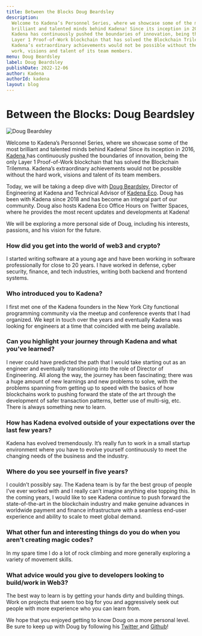 ```yaml
---
title: Between the Blocks Doug Beardsley
description:
  Welcome to Kadena’s Personnel Series, where we showcase some of the most
  brilliant and talented minds behind Kadena! Since its inception in 2016,
  Kadena has continuously pushed the boundaries of innovation, being the only
  Layer 1 Proof-of-Work blockchain that has solved the Blockchain Trilemma.
  Kadena’s extraordinary achievements would not be possible without the hard
  work, visions and talent of its team members.
menu: Doug Beardsley
label: Doug Beardsley
publishDate: 2022-12-06
author: Kadena
authorId: kadena
layout: blog
---
```


# Between the Blocks: Doug Beardsley

![Doug Beardsley](/assets/blog/1_c74yuQndgzdEYUcinKrTEA.webp)

Welcome to Kadena’s Personnel Series, where we showcase some of the most
brilliant and talented minds behind Kadena! Since its inception in 2016,
[Kadena ](https://kadena.io/)has continuously pushed the boundaries of
innovation, being the only Layer 1 Proof-of-Work blockchain that has solved the
Blockchain Trilemma. Kadena’s extraordinary achievements would not be possible
without the hard work, visions and talent of its team members.

Today, we will be taking a deep dive with
[Doug Beardsley](https://www.linkedin.com/in/doug-beardsley-627b275/), Director
of Engineering at Kadena and Technical Advisor of
[Kadena Eco](https://kadena.io/eco/). Doug has been with Kadena since 2018 and
has become an integral part of our community. Doug also hosts Kadena Eco Office
Hours on Twitter Spaces, where he provides the most recent updates and
developments at Kadena!

We will be exploring a more personal side of Doug, including his interests,
passions, and his vision for the future.

### How did you get into the world of web3 and crypto?

I started writing software at a young age and have been working in software
professionally for close to 20 years. I have worked in defense, cyber security,
finance, and tech industries, writing both backend and frontend systems.

### Who introduced you to Kadena?

I first met one of the Kadena founders in the New York City functional
programming community via the meetup and conference events that I had organized.
We kept in touch over the years and eventually Kadena was looking for engineers
at a time that coincided with me being available.

### Can you highlight your journey through Kadena and what you’ve learned?

I never could have predicted the path that I would take starting out as an
engineer and eventually transitioning into the role of Director of Engineering.
All along the way, the journey has been fascinating; there was a huge amount of
new learnings and new problems to solve, with the problems spanning from getting
up to speed with the basics of how blockchains work to pushing forward the state
of the art through the development of safer transaction patterns, better use of
multi-sig, etc. There is always something new to learn.

### How has Kadena evolved outside of your expectations over the last few years?

Kadena has evolved tremendously. It’s really fun to work in a small startup
environment where you have to evolve yourself continuously to meet the changing
needs of the business and the industry.

### Where do you see yourself in five years?

I couldn’t possibly say. The Kadena team is by far the best group of people I’ve
ever worked with and I really can’t imagine anything else topping this. In the
coming years, I would like to see Kadena continue to push forward the
state-of-the-art in the blockchain industry and make genuine advances in
worldwide payment and finance infrastructure with a seamless end-user experience
and ability to scale to meet global demand.

### What other fun and interesting things do you do when you aren’t creating magic codes?

In my spare time I do a lot of rock climbing and more generally exploring a
variety of movement skills.

### What advice would you give to developers looking to build/work in Web3?

The best way to learn is by getting your hands dirty and building things. Work
on projects that seem too big for you and aggressively seek out people with more
experience who you can learn from.

We hope that you enjoyed getting to know Doug on a more personal level. Be sure
to keep up with Doug by following his
[Twitter ](https://twitter.com/BlockchainDoug)and
[Github](https://github.com/mightybyte/)!
